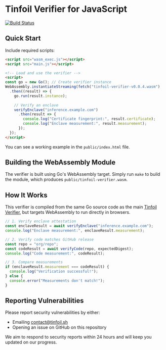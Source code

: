 # Tinfoil Verifier for JavaScript

[![Build Status](https://github.com/tinfoilanalytics/verifier-js/workflows/Build%20and%20Deploy/badge.svg)](https://github.com/tinfoilanalytics/verifier-js/actions)

## Quick Start

Include required scripts:

```html
<script src="wasm_exec.js"></script>
<script src="main.js"></script>

<!-- Load and use the verifier -->
<script>
const go = new Go(); // Create verifier instance
WebAssembly.instantiateStreaming(fetch("tinfoil-verifier-v0.0.4.wasm"), go.importObject)
  .then((result) => {
    go.run(result.instance);
    
    // Verify an enclave
    verifyEnclave("inference.example.com")
      .then(result => {
        console.log("Certificate fingerprint:", result.certificate);
        console.log("Enclave measurement:", result.measurement);
      });
  });
</script>
```

You can see a working example in the `public/index.html` file.

## Building the WebAssembly Module

The verifier is built using Go's WebAssembly target.
Simply run `make` to build the module, which produces `public/tinfoil-verifier.wasm`.


## How It Works

This verifier is compiled from the same Go source code as the main [Tinfoil Verifier](https://github.com/tinfoilsh/verifier), but targets WebAssembly to run directly in browsers. 

```javascript
// 1. Verify enclave attestation
const enclaveResult = await verifyEnclave("inference.example.com");
console.log("Enclave measurement:", enclaveResult.measurement);

// 2. Verify code matches GitHub release
const repo = "org/repo";
const codeResult = await verifyCode(repo, expectedDigest);
console.log("Code measurement:", codeResult);

// 3. Compare measurements
if (enclaveResult.measurement === codeResult) {
  console.log("Verification successful!");
} else {
  console.error("Measurements don't match!");
}
```


##  Reporting Vulnerabilities

Please report security vulnerabilities by either:
- Emailing [contact@tinfoil.sh](mailto:contact@tinfoil.sh)
- Opening an issue on GitHub on this repository

We aim to respond to security reports within 24 hours and will keep you updated on our progress.
